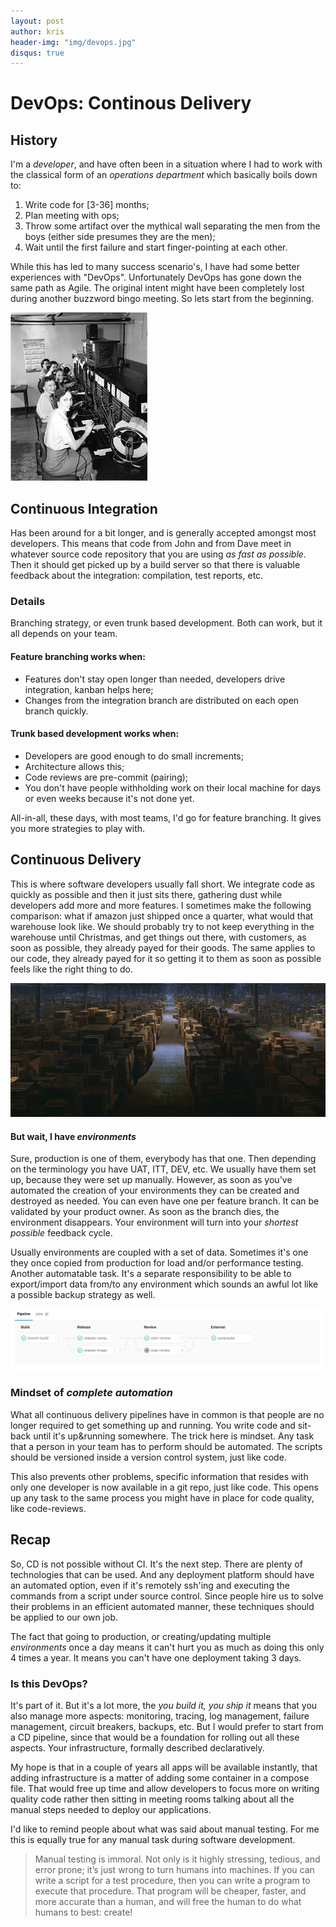 ```yaml
---
layout: post
author: kris
header-img: "img/devops.jpg"
disqus: true
---
```

# DevOps: Continous Delivery

## History
I'm a *developer*, and have often been in a situation where I had to work with the classical form of an *operations department* which basically boils down to:

1. Write code for [3-36] months;
2. Plan meeting with ops;
3. Throw some artifact over the mythical wall separating the men from the boys (either side presumes they are the men);
4. Wait until the first failure and start finger-pointing at each other.

While this has led to many success scenario's, I have had some better experiences with "DevOps". Unfortunately DevOps has gone down the same path as Agile. The original intent might have been completely lost during another buzzword bingo meeting. So lets start from the beginning.

![These were once operators too](/img/operator.jpg)

## Continuous Integration
Has been around for a bit longer, and is generally accepted amongst most developers. This means that code from John and from Dave meet in whatever source code repository that you are using *as fast as possible*. Then it should get picked up by a build server so that there is valuable feedback about the integration: compilation, test reports, etc.

### Details
Branching strategy, or even trunk based development. Both can work, but it all depends on your team.

#### Feature branching works when:
* Features don't stay open longer than needed, developers drive integration, kanban helps here;
* Changes from the integration branch are distributed on each open branch quickly.

#### Trunk based development works when:
* Developers are good enough to do small increments;
* Architecture allows this;
* Code reviews are pre-commit (pairing);
* You don't have people withholding work on their local machine for days or even weeks because it's not done yet.

All-in-all, these days, with most teams, I'd go for feature branching. It gives you more strategies to play with.

## Continuous Delivery
This is where software developers usually fall short. We integrate code as quickly as possible and then it just sits there, gathering dust while developers add more and more features. I sometimes make the following comparison: what if amazon just shipped once a quarter, what would that warehouse look like. We should probably try to not keep everything in the warehouse until Christmas, and get things out there, with customers, as soon as possible, they already payed for their goods. The same applies to our code, they already payed for it so getting it to them as soon as possible feels like the right thing to do.

![Loaded with unreleased features](/img/warehouse.jpg)

#### But wait, I have *environments*
Sure, production is one of them, everybody has that one. Then depending on the terminology you have UAT, ITT, DEV, etc. We usually have them set up, because they were set up manually. However, as soon as you've automated the creation of your environments they can be created and destroyed as needed. You can even have one per feature branch. It can be validated by your product owner. As soon as the branch dies, the environment disappears. Your environment will turn into your *shortest possible* feedback cycle.

Usually environments are coupled with a set of data. Sometimes it's one they once copied from production for load and/or performance testing. Another automatable task. It's a separate responsibility to be able to export/import data from/to any environment which sounds an awful lot like a possible backup strategy as well.

![An example pipeline](/img/pipeline.png)

### Mindset of *complete automation*
What all continuous delivery pipelines have in common is that people are no longer required to get something up and running. You write code and sit-back until it's up&running somewhere. The trick here is mindset. Any task that a person in your team has to perform should be automated. The scripts should be versioned inside a version control system, just like code.

This also prevents other problems, specific information that resides with only one developer is now available in a git repo, just like code. This opens up any task to the same process you might have in place for code quality, like code-reviews.

## Recap
So, CD is not possible without CI. It's the next step. There are plenty of technologies that can be used. And any deployment platform should have an automated option, even if it's remotely ssh'ing and executing the commands from a script under source control. Since people hire us to solve their problems in an efficient automated manner, these techniques should be applied to our own job.

The fact that going to production, or creating/updating multiple *environments* once a day means it can't hurt you as much as doing this only 4 times a year. It means you can't have one deployment taking 3 days.

### Is this DevOps?
It's part of it. But it's a lot more, the *you build it, you ship it* means that you also manage more aspects: monitoring, tracing, log management, failure management, circuit breakers, backups, etc. But I would prefer to start from a CD pipeline, since that would be a foundation for rolling out all these aspects. Your infrastructure, formally described declaratively.

My hope is that in a couple of years all apps will be available instantly, that adding infrastructure is a matter of adding some container in a compose file. That would free up time and allow developers to focus more on writing quality code rather then sitting in meeting rooms talking about all the manual steps needed to deploy our applications.

I'd like to remind people about what was said about manual testing. For me this is equally true for any manual task during software development.

>Manual testing is immoral. Not only is it highly stressing, tedious, and error prone; it’s just wrong to turn humans into machines. If you can write a script for a test procedure, then you can write a program to execute that procedure. That program will be cheaper, faster, and more accurate than a human, and will free the human to do what humans to best: create!
